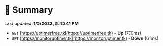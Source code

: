 # 📖 Summary
Last updated: **1/5/2022, 8:45:41 PM**

- `GET` [https://uptimerfree.tk](https://uptimerfree.tk) - **Up** (770ms)
- `GET` [https://monitoruptimer.tk](https://monitoruptimer.tk) - **Down** (61ms)
